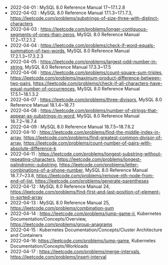 
* 2022-04-01 : MySQL 8.0 Reference Manual 17~17.1.2.8
* 2022-04-02 : MySQL 8.0 Reference Manual 17.1.3~17.1.7.3, https://leetcode.com/problems/substrings-of-size-three-with-distinct-characters
* 2022-04-03 : https://leetcode.com/problems/longer-contiguous-segments-of-ones-than-zeros, MySQL 8.0 Reference Manual 17.2~17.2.1.2
* 2022-04-04 : https://leetcode.com/problems/check-if-word-equals-summation-of-two-words, MySQL 8.0 Reference Manual 17.2.1.3~17.3.2.3
* 2022-04-05 : https://leetcode.com/problems/largest-odd-number-in-string, MySQL 8.0 Reference Manual 17.3.3~17.5
* 2022-04-06 : https://leetcode.com/problems/count-square-sum-triples, https://leetcode.com/problems/maximum-product-difference-between-two-pairs, https://leetcode.com/problems/check-if-all-characters-have-equal-number-of-occurrences, MySQL 8.0 Reference Manual 17.5.1~18.1.3.2
* 2022-04-07 : https://leetcode.com/problems/three-divisors, MySQL 8.0 Reference Manual 18.1.4~18.7.1
* 2022-04-08 : https://leetcode.com/problems/number-of-strings-that-appear-as-substrings-in-word, MySQL 8.0 Reference Manual 18.7.2~18.7.4
* 2022-04-09 : MySQL 8.0 Reference Manual 18.7.5~18.7.6.2
* 2022-04-10 : https://leetcode.com/problems/find-the-middle-index-in-array, https://leetcode.com/problems/find-greatest-common-divisor-of-array, https://leetcode.com/problems/count-number-of-pairs-with-absolute-difference-k
* 2022-04-11 : https://leetcode.com/problems/longest-substring-without-repeating-characters, https://leetcode.com/problems/longest-palindromic-substring, https://leetcode.com/problems/letter-combinations-of-a-phone-number, MySQL 8.0 Reference Manual 18.7.7~23.8, https://leetcode.com/problems/remove-nth-node-from-end-of-list, https://leetcode.com/problems/generate-parentheses
* 2022-04-12 : MySQL 8.0 Reference Manual 24, https://leetcode.com/problems/find-first-and-last-position-of-element-in-sorted-array
* 2022-04-13 : MySQL 8.0 Reference Manual 25, https://leetcode.com/problems/combination-sum
* 2022-04-14 : https://leetcode.com/problems/jump-game-ii, Kubernetes Documentation/Concepts/Overview, https://leetcode.com/problems/group-anagrams
* 2022-04-15 : Kubernetes Documentation/Concepts/Cluster Architecture and Containers
* 2022-04-16: https://leetcode.com/problems/jump-game, Kubernetes Documentation/Concepts/Workloads
* 2022-04-17 : https://leetcode.com/problems/merge-intervals, https://leetcode.com/problems/insert-interval
